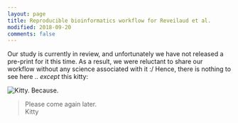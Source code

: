 ```yaml
---
layout: page
title: Reproducible bioinformatics workflow for Reveilaud et al.
modified: 2018-09-20
comments: false
---
```


Our study is currently in review, and unfortunately we have not released a pre-print for it this time. As a result, we were reluctant to share our workflow without any science associated with it :/ Hence, there is nothing to see here .. *except* this kitty:

<div class="centerimg">
<img title="Kitty. Because." src="http://i.imgur.com/Mp9wG.jpg" />
</div>

<blockquote>
Please come again later.

<div class="blockquote-author">Kitty</div>
</blockquote>
